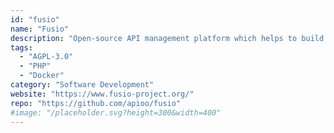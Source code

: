 ```yaml
---
id: "fusio"
name: "Fusio"
description: "Open-source API management platform which helps to build and manage REST APIs."
tags:
  - "AGPL-3.0"
  - "PHP"
  - "Docker"
category: "Software Development"
website: "https://www.fusio-project.org/"
repo: "https://github.com/apioo/fusio"
#image: "/placeholder.svg?height=300&width=400"
---
```


